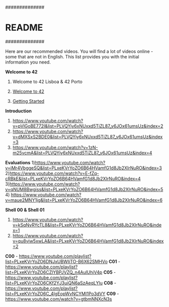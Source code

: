 ##############
#   README   #
##############

Here are our recommended videos. You will find a lot of videos online - some that are not in English. This list provides you with the initial information you need.

**Welcome to 42**

1) Welcome to 42 Lisboa & 42 Porto

2) [Welcome to 42](https://youtu.be/S-StlMipyvw)
3) [Getting Started](https://youtu.be/d-L5_G-ihIk)

**Introduction**
1) https://www.youtube.com/watch?v=pVlGoBE772I&list=PLVQYiy6xNUxxd5TiZL87_v6JOx61umsUz&index=2
2) https://www.youtube.com/watch?v=dMXSxS2BDE0&list=PLVQYiy6xNUxxd5TiZL87_v6JOx61umsUz&index=3
3) https://www.youtube.com/watch?v=1zN-m25vcmA&list=PLVQYiy6xNUxxd5TiZL87_v6JOx61umsUz&index=4

**Evaluations**
1)https://www.youtube.com/watch?v=iMr4VbggeSQ&list=PLxeKVrYoZO6B64HVamfG1d8Jb2XIrNuRO&index=3
2)https://www.youtube.com/watch?v=E-fZq-cRBkE&list=PLxeKVrYoZO6B64HVamfG1d8Jb2XIrNuRO&index=4
3)https://www.youtube.com/watch?v=qNUM8Bwgiss&list=PLxeKVrYoZO6B64HVamfG1d8Jb2XIrNuRO&index=5
4) https://www.youtube.com/watch?v=maue2MNY1jg&list=PLxeKVrYoZO6B64HVamfG1d8Jb2XIrNuRO&index=6

**Shell 00 & Shell 01**
1) https://www.youtube.com/watch?v=kSqNvRYcTL8&list=PLxeKVrYoZO6B64HVamfG1d8Jb2XIrNuRO&index=1
2) https://www.youtube.com/watch?v=qu8vjw5xwLA&list=PLxeKVrYoZO6B64HVamfG1d8Jb2XIrNuRO&index=2

**C00** - https://www.youtube.com/playlist?list=PLxeKVrYoZO6DNJxUBWIiTO-B6X62SMHVo
**C01** - https://www.youtube.com/playlist?list=PLxeKVrYoZO6CZlYBPJVZQ_n4AulUhjV4p
**C05** - https://www.youtube.com/playlist?list=PLxeKVrYoZO6CKf2YJ3uiQN6aSzAeqLYlu
**C08** - https://www.youtube.com/playlist?list=PLxeKVrYoZO6C_4IgEopWvNCYMI1Po3dVY
**C09** - https://www.youtube.com/watch?v=gtbmNNXcN3s